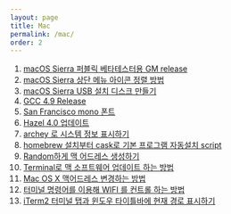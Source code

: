 ```yaml
---
layout: page
title: Mac
permalink: /mac/
order: 2
---
```


1. [macOS Sierra 퍼블릭 베타테스터용 GM release][1]
1. [macOS Sierra 상단 메뉴 아이콘 정렬 방법][2]
1. [macOS Sierra USB 설치 디스크 만들기][3]
1. [GCC 4.9 Release][4]
1. [San Francisco mono 폰트]()
1. [Hazel 4.0 업데이트][6]
1. [archey 로 시스템 정보 표시하기][7]
1. [homebrew 설치부터 cask로 기본 프로그램 자동설치 script][8]
 1. [Random하게 맥 어드레스 생성하기][9]
 1. [Terminal로 맥 소프트웨어 업데이트 하는 방법][10]
 1. [Mac OS X 맥어드레스 변경하는 방법][11]
1. [터미널 명령어를 이용해 WIFI 를 컨트롤 하는 방법][12]
1. [iTerm2 터미널 탭과 윈도우 타이틀바에 현재 경로 표시하기][13]

[1]:	http://nodolee.github.io/2016/09/09/MacOS_Sierra_GM_public/ "macOS Sierra 퍼블릭 베타테스터용 GM release"
[2]:	http://nodolee.github.io/2016/09/04/macossierra_menuicon/ "macOS Sierra 상단 메뉴 아이콘 정렬 방법"
[3]:	http://nodolee.github.io/2016/09/04/macOS_diskbuild/ "macOS Sierra USB 설치 디스크 만들기"
[4]:	http://nodolee.github.io/2016/08/03/GCC49-release/ "GCC 4.9 Release"
[6]:	http://nodolee.github.io/2016/05/25/hazel/
[7]:	http://nodolee.github.io/2016/03/27/archey/
[8]:	http://nodolee.github.io/2015/11/05/homebrew-automatic/
[9]:	http://nodolee.github.io/2015/11/01/opsnssl-randommacaddress/
[10]:	http://nodolee.github.io/2015/10/31/Macupdate-terminal/
[11]:	http://nodolee.github.io/2015/10/31/Macaddresschange/
[12]:	http://nodolee.github.io/2015/10/08/terminal-wifi/
[13]:	http://nodolee.github.io/2015/09/05/iTerm_Titlebar-Path/